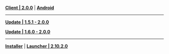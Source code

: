 **[Client | 2.0.0](https://autopatchcn.yuanshen.com/client_app/pc_mihoyo/20210721_3aacc245ccfe47c7/YuanShen_2.0.0.zip)** | **[Android](https://autopatchcn.yuanshen.com/client_app/Android/20210721_d7f1e0ad308120d3/yuanshen_2.0.0_mihoyo.apk)**

---

**[Update | 1.5.1 - 2.0.0](https://autopatchcn.yuanshen.com/client_app/update/hk4e_cn/18/game_1.5.1_2.0.0_diff_KPflNBewubhsp2oV.zip)**

**[Update | 1.6.0 - 2.0.0](https://autopatchcn.yuanshen.com/client_app/update/hk4e_cn/18/game_1.6.0_2.0.0_diff_TYDKcOolbt83EzFd.zip)**

---

**[Installer](https://autopatchcn.yuanshen.com/client_app/launcher/launcher/20210721_b2e7ffd2f0e5dda5/yuanshen_setup_mihoyo_20210707154913.exe)** | **[Launcher | 2.10.2.0](https://autopatchcn.yuanshen.com/client_app/update/hk4e_cn/18/update_20210707144907_906c4d25DpC8mdc6.zip)**
